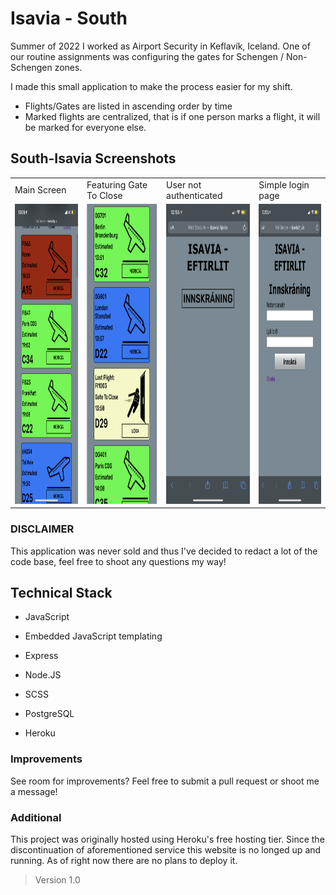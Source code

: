 # Isavia - South #

Summer of 2022 I worked as Airport Security in Keflavík, Iceland. One of our routine assignments was configuring the gates for Schengen / Non-Schengen zones.

I made this small application to make the process easier for my shift.

* Flights/Gates are listed in ascending order by time
* Marked flights are centralized, that is if one person marks a flight,
  it will be marked for everyone else.
  
## South-Isavia Screenshots

<table>
  <tr>
     <td>Main Screen</td>
     <td>Featuring Gate To Close</td>
     <td>User not authenticated</td>
     <td>Simple login page</td>
  </tr>
  <tr>
    <td><img src="https://github.com/dorijv/South-Isavia/blob/main/display_main_screen.png?raw=true" width=270 height=480></td>
    <td><img src="https://github.com/dorijv/South-Isavia/blob/main/display_close_gate.png?raw=true" width=270 height=480></td>
    <td><img src="https://github.com/dorijv/South-Isavia/blob/main/not_authenticated.png?raw=true" width=270 height=480></td>
    <td><img src="https://github.com/dorijv/South-Isavia/blob/main/simple_login_page.png?raw=true" width=270 height=480></td>
  </tr>
 </table>

### DISCLAIMER ###

This application was never sold and thus I've decided to redact a lot of the code base, feel free to shoot any questions my way!

## Technical Stack ##

- JavaScript
- Embedded JavaScript templating
- Express
- Node.JS
- SCSS

- PostgreSQL
- Heroku

### Improvements ###

See room for improvements? Feel free to submit a pull request or shoot me a message!

### Additional ###

This project was originally hosted using Heroku's free hosting tier. Since the discontinuation of aforementioned service this website is no longed up and running. As of right now there are no plans to deploy it.


> Version 1.0
